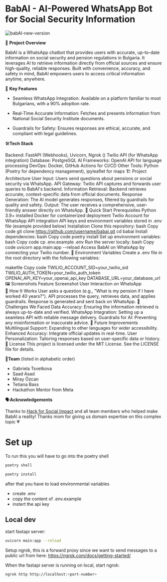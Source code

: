 # BabAI - AI-Powered WhatsApp Bot for Social Security Information

![babAI-new-version](https://github.com/user-attachments/assets/58548f85-2911-4c74-9891-1aed26163713)


🚀 **Project Overview**

BabAI is a WhatsApp chatbot that provides users with accurate, up-to-date information on social security and pension regulations in Bulgaria. It leverages AI to retrieve information directly from official sources and ensure high-quality, reliable responses. Built with convenience, accuracy, and safety in mind, BabAI empowers users to access critical information anytime, anywhere.

🎯 **Key Features**

- Seamless WhatsApp Integration: Available on a platform familiar to most Bulgarians, with a 90% adoption rate.

- Real-Time Accurate Information: Fetches and presents information from National Social Security Institute documents.

- Guardrails for Safety: Ensures responses are ethical, accurate, and compliant with legal guidelines.


🛠️**Tech Stack**

Backend: FastAPI (Webhooks), Uvicorn, Ngrok () Twilio API (for WhatsApp integration)
Database: PostgreSQL
AI Frameworks: OpenAI API for language processing
DevOps: Docker, GitHub Actions for CI/CD
Other Tools: Python (Poetry for dependency management), ipyleaflet for maps
🏗️ Project Architecture
User Input: Users send questions about pensions or social security via WhatsApp.
API Gateway: Twilio API captures and forwards user queries to BabAI's backend.
Information Retrieval: Backend retrieves accurate, context-specific data from official documents.
Response Generation: The AI model generates responses, filtered by guardrails for quality and safety.
Output: The user receives a comprehensive, user-friendly answer directly on WhatsApp.
🚀 Quick Start
Prerequisites
Python 3.9+ installed
Docker for containerized deployment
Twilio Account for WhatsApp API integration
API keys and environment variables stored in .env file (example provided below)
Installation
Clone this repository:
bash
Copy code
git clone https://github.com/username/babai.git
cd babai
Install dependencies:
bash
Copy code
poetry install
Set up environment variables:
bash
Copy code
cp .env.example .env
Run the server locally:
bash
Copy code
uvicorn app.main:app --reload
Access BabAI on WhatsApp by connecting your Twilio number.
📝 Environment Variables
Create a .env file in the root directory with the following variables:

makefile
Copy code
TWILIO_ACCOUNT_SID=your_twilio_sid
TWILIO_AUTH_TOKEN=your_twilio_auth_token
OPENAI_API_KEY=your_openai_api_key
DATABASE_URL=your_database_url
🖼️ Screenshots
Feature	Screenshot
User Interaction on WhatsApp	
🤖 How It Works
User asks a question (e.g., "What is my pension if I have worked 40 years?").
API processes the query, retrieves data, and applies guardrails.
Response is generated and sent back on WhatsApp.
🧩 Challenges We Faced
Data Accuracy: Ensuring the information retrieved is always up-to-date and verified.
WhatsApp Integration: Setting up a seamless API with reliable message delivery.
Guardrails for AI: Preventing any misinformation or inaccurate advice.
🚀 Future Improvements
Multilingual Support: Expanding to other languages for wider accessibility.
Enhanced Accuracy: Integrate official updates in real-time.
User Personalization: Tailoring responses based on user-specific data or history.
📄 License
This project is licensed under the MIT License. See the LICENSE file for details.

🙌**Team** (listed in alphabetic order)
- Gabriela Tsvetkova
- Saad Asad
- Miray Özcan
- Tetiana Bass
- Hackathon Mentor from Meta

🗣**Acknowledgements**

Thanks to [Hack for Social Impact](https://www.hackforsocialimpact.com/) and all team members who helped make BabAI a reality! Thanks mom for giving us domain expertise on this complex topic 💗










# Set up 

To run this you will have to go into the poetry shell 

```bash
poetry shell
```

```bash
poetry install
```


after that you have to load environmental variables 
- create .env
- copy the content of .env.example 
- instert the api key



## Local dev
start fastapi server:
```bash
uvicorn main:app --reload
```
Setup ngrok, this is a forward proxy since we want to send messages to a public url
from here: https://ngrok.com/docs/getting-started/

When the fastapi server is running on local, start ngrok:
```bash
ngrok http http://localhost:<port-number>
```
